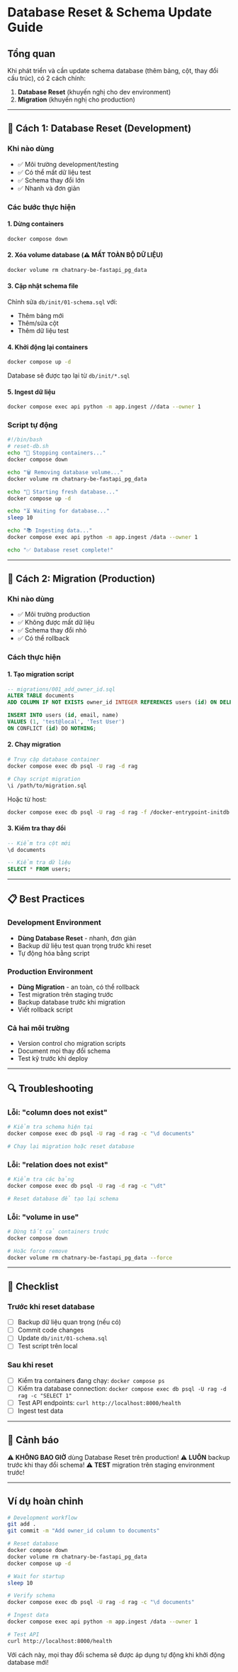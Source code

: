 # Database Reset & Schema Update Guide

## Tổng quan

Khi phát triển và cần update schema database (thêm bảng, cột, thay đổi cấu trúc), có 2 cách chính:

1. **Database Reset** (khuyến nghị cho dev environment)
2. **Migration** (khuyến nghị cho production)

---

## 🔄 Cách 1: Database Reset (Development)

### Khi nào dùng

- ✅ Môi trường development/testing
- ✅ Có thể mất dữ liệu test
- ✅ Schema thay đổi lớn
- ✅ Nhanh và đơn giản

### Các bước thực hiện

#### 1. Dừng containers

```bash
docker compose down
```

#### 2. Xóa volume database (⚠️ MẤT TOÀN BỘ DỮ LIỆU)

```bash
docker volume rm chatnary-be-fastapi_pg_data
```

#### 3. Cập nhật schema file

Chỉnh sửa `db/init/01-schema.sql` với:

- Thêm bảng mới
- Thêm/sửa cột
- Thêm dữ liệu test

#### 4. Khởi động lại containers

```bash
docker compose up -d
```

Database sẽ được tạo lại từ `db/init/*.sql`

#### 5. Ingest dữ liệu

```bash
docker compose exec api python -m app.ingest //data --owner 1
```

### Script tự động

```bash
#!/bin/bash
# reset-db.sh
echo "🛑 Stopping containers..."
docker compose down

echo "🗑️ Removing database volume..."
docker volume rm chatnary-be-fastapi_pg_data

echo "🚀 Starting fresh database..."
docker compose up -d

echo "⏳ Waiting for database..."
sleep 10

echo "📚 Ingesting data..."
docker compose exec api python -m app.ingest /data --owner 1

echo "✅ Database reset complete!"
```

---

## 🔧 Cách 2: Migration (Production)

### Khi nào dùng

- ✅ Môi trường production
- ✅ Không được mất dữ liệu
- ✅ Schema thay đổi nhỏ
- ✅ Có thể rollback

### Cách thực hiện

#### 1. Tạo migration script

```sql
-- migrations/001_add_owner_id.sql
ALTER TABLE documents 
ADD COLUMN IF NOT EXISTS owner_id INTEGER REFERENCES users (id) ON DELETE CASCADE;

INSERT INTO users (id, email, name)
VALUES (1, 'test@local', 'Test User')
ON CONFLICT (id) DO NOTHING;
```

#### 2. Chạy migration

```bash
# Truy cập database container
docker compose exec db psql -U rag -d rag

# Chạy script migration
\i /path/to/migration.sql
```

Hoặc từ host:

```bash
docker compose exec db psql -U rag -d rag -f /docker-entrypoint-initdb.d/migration.sql
```

#### 3. Kiểm tra thay đổi

```sql
-- Kiểm tra cột mới
\d documents

-- Kiểm tra dữ liệu
SELECT * FROM users;
```

---

## 📋 Best Practices

### Development Environment

- **Dùng Database Reset** - nhanh, đơn giản
- Backup dữ liệu test quan trọng trước khi reset
- Tự động hóa bằng script

### Production Environment

- **Dùng Migration** - an toàn, có thể rollback
- Test migration trên staging trước
- Backup database trước khi migration
- Viết rollback script

### Cả hai môi trường

- Version control cho migration scripts
- Document mọi thay đổi schema
- Test kỹ trước khi deploy

---

## 🔍 Troubleshooting

### Lỗi: "column does not exist"

```bash
# Kiểm tra schema hiện tại
docker compose exec db psql -U rag -d rag -c "\d documents"

# Chạy lại migration hoặc reset database
```

### Lỗi: "relation does not exist"

```bash
# Kiểm tra các bảng
docker compose exec db psql -U rag -d rag -c "\dt"

# Reset database để tạo lại schema
```

### Lỗi: "volume in use"

```bash
# Dừng tất cả containers trước
docker compose down

# Hoặc force remove
docker volume rm chatnary-be-fastapi_pg_data --force
```

---

## 📝 Checklist

### Trước khi reset database

- [ ] Backup dữ liệu quan trọng (nếu có)
- [ ] Commit code changes
- [ ] Update `db/init/01-schema.sql`
- [ ] Test script trên local

### Sau khi reset

- [ ] Kiểm tra containers đang chạy: `docker compose ps`
- [ ] Kiểm tra database connection: `docker compose exec db psql -U rag -d rag -c "SELECT 1"`
- [ ] Test API endpoints: `curl http://localhost:8000/health`
- [ ] Ingest test data

---

## 🚨 Cảnh báo

⚠️ **KHÔNG BAO GIỜ** dùng Database Reset trên production!
⚠️ **LUÔN** backup trước khi thay đổi schema!
⚠️ **TEST** migration trên staging environment trước!

---

## Ví dụ hoàn chỉnh

```bash
# Development workflow
git add .
git commit -m "Add owner_id column to documents"

# Reset database
docker compose down
docker volume rm chatnary-be-fastapi_pg_data
docker compose up -d

# Wait for startup
sleep 10

# Verify schema
docker compose exec db psql -U rag -d rag -c "\d documents"

# Ingest data
docker compose exec api python -m app.ingest /data --owner 1

# Test API
curl http://localhost:8000/health
```

Với cách này, mọi thay đổi schema sẽ được áp dụng tự động khi khởi động database mới!
